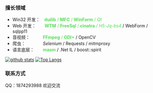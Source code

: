 ### 擅长领域

- Win32 开发：　<span style="color:#5d5;">**duilib** / **MFC** / **WinForm** / *Qt*</span>
- Web 开发：　　<span style="color:#5d5;">**WTM** / **FreeSql** / **cinatra** / *H5-Jq-bs4*</span> / WebForm / sqlpp11
- 音视频：　　　<span style="color:#5d5;">**FFmpeg** / **GDI+**</span> / OpenCV
- 爬虫：　　　　*Selenium* / Requests / mitmproxy
- 语言底层：　　<span style="color:#5d5;">**masm**</span> / .Net IL / boost::spirit

[![github stats](https://github-readme-stats.vercel.app/api?username=fawdlstty&hide=contribs&show_icons=true&count_private=true)](https://github.com/anuraghazra/github-readme-stats)
[![Top Langs](https://github-readme-stats.vercel.app/api/top-langs/?username=fawdlstty&layout=compact)](https://github.com/anuraghazra/github-readme-stats)

### 联系方式

QQ：1874293988 欢迎交流
